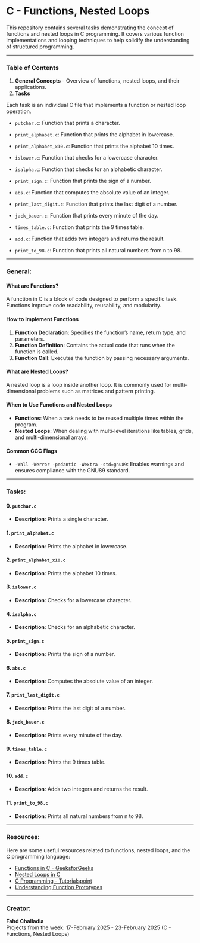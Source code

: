 # C - Functions, Nested Loops

This repository contains several tasks demonstrating the concept of functions and nested loops in C programming. It covers various function implementations and looping techniques to help solidify the understanding of structured programming.

---

### Table of Contents
1. **General Concepts** - Overview of functions, nested loops, and their applications.
2. **Tasks** 

Each task is an individual C file that implements a function or nested loop operation.

- `putchar.c`: 
  Function that prints a character.

- `print_alphabet.c`: 
  Function that prints the alphabet in lowercase.

- `print_alphabet_x10.c`: 
  Function that prints the alphabet 10 times.

- `islower.c`: 
  Function that checks for a lowercase character.

- `isalpha.c`: 
  Function that checks for an alphabetic character.

- `print_sign.c`: 
  Function that prints the sign of a number.

- `abs.c`: 
  Function that computes the absolute value of an integer.

- `print_last_digit.c`: 
  Function that prints the last digit of a number.

- `jack_bauer.c`: 
  Function that prints every minute of the day.

- `times_table.c`: 
  Function that prints the 9 times table.

- `add.c`: 
  Function that adds two integers and returns the result.

- `print_to_98.c`: 
  Function that prints all natural numbers from n to 98.

---

### General:

#### What are Functions?
A function in C is a block of code designed to perform a specific task. Functions improve code readability, reusability, and modularity.

#### How to Implement Functions
1. **Function Declaration**: Specifies the function’s name, return type, and parameters.
2. **Function Definition**: Contains the actual code that runs when the function is called.
3. **Function Call**: Executes the function by passing necessary arguments.

#### What are Nested Loops?
A nested loop is a loop inside another loop. It is commonly used for multi-dimensional problems such as matrices and pattern printing.

#### When to Use Functions and Nested Loops
- **Functions**: When a task needs to be reused multiple times within the program.
- **Nested Loops**: When dealing with multi-level iterations like tables, grids, and multi-dimensional arrays.

#### Common GCC Flags
- `-Wall -Werror -pedantic -Wextra -std=gnu89`: Enables warnings and ensures compliance with the GNU89 standard.

---

### Tasks:

#### 0. `putchar.c`
- **Description**: Prints a single character.

#### 1. `print_alphabet.c`
- **Description**: Prints the alphabet in lowercase.

#### 2. `print_alphabet_x10.c`
- **Description**: Prints the alphabet 10 times.

#### 3. `islower.c`
- **Description**: Checks for a lowercase character.

#### 4. `isalpha.c`
- **Description**: Checks for an alphabetic character.

#### 5. `print_sign.c`
- **Description**: Prints the sign of a number.

#### 6. `abs.c`
- **Description**: Computes the absolute value of an integer.

#### 7. `print_last_digit.c`
- **Description**: Prints the last digit of a number.

#### 8. `jack_bauer.c`
- **Description**: Prints every minute of the day.

#### 9. `times_table.c`
- **Description**: Prints the 9 times table.

#### 10. `add.c`
- **Description**: Adds two integers and returns the result.

#### 11. `print_to_98.c`
- **Description**: Prints all natural numbers from n to 98.

---

### Resources:

Here are some useful resources related to functions, nested loops, and the C programming language:

- [Functions in C - GeeksforGeeks](https://www.geeksforgeeks.org/functions-in-c/)
- [Nested Loops in C](https://www.programiz.com/c-programming/c-for-loop)
- [C Programming - Tutorialspoint](https://www.tutorialspoint.com/cprogramming/)
- [Understanding Function Prototypes](https://www.cprogramming.com/tutorial/c/lesson8.html)

---

### Creator:

**Fahd Challadia**  
Projects from the week: 17-February 2025 - 23-February 2025 (C - Functions, Nested Loops)
